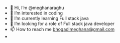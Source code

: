 - 👋 Hi, I’m @meghanaraghu
- 👀 I’m interested in coding
- 🌱 I’m currently learning Full stack java
- 💞️ I’m looking for a role of Full stack java developer
- 📫 How to reach me bhogadimeghana@gmail.com
- 

<!---
meghanaraghu/meghanaraghu is a ✨ special ✨ repository because its `README.md` (this file) appears on your GitHub profile.
You can click the Preview link to take a look at your changes.
--->
